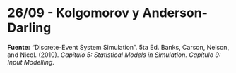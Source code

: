 # 26/09 - Kolgomorov y Anderson-Darling

**Fuente:** “Discrete-Event System Simulation”. 5ta Ed. Banks, Carson, Nelson, and Nicol. (2010). *Capítulo 5: Statistical Models in Simulation. Capítulo 9: Input Modelling.*